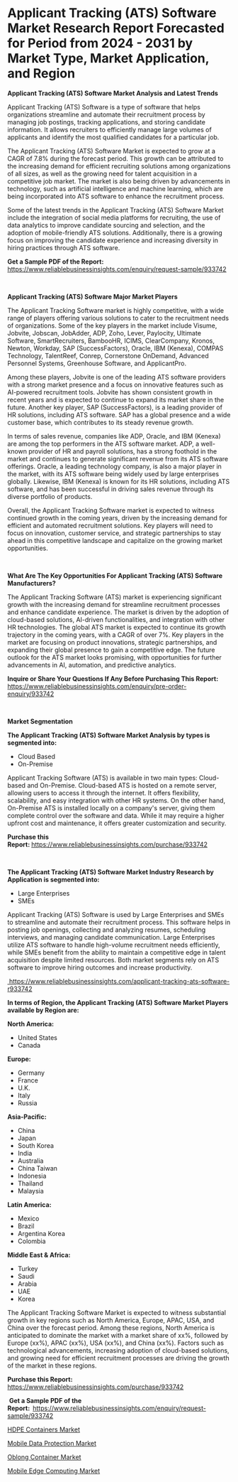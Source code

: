 <p><h1>Applicant Tracking (ATS) Software Market Research Report Forecasted for Period from 2024 -  2031 by Market Type, Market Application, and Region</h1></p><p><strong>Applicant Tracking (ATS) Software Market Analysis and Latest Trends</strong></p>
<p><p>Applicant Tracking (ATS) Software is a type of software that helps organizations streamline and automate their recruitment process by managing job postings, tracking applications, and storing candidate information. It allows recruiters to efficiently manage large volumes of applicants and identify the most qualified candidates for a particular job.</p><p>The Applicant Tracking (ATS) Software Market is expected to grow at a CAGR of 7.8% during the forecast period. This growth can be attributed to the increasing demand for efficient recruiting solutions among organizations of all sizes, as well as the growing need for talent acquisition in a competitive job market. The market is also being driven by advancements in technology, such as artificial intelligence and machine learning, which are being incorporated into ATS software to enhance the recruitment process.</p><p>Some of the latest trends in the Applicant Tracking (ATS) Software Market include the integration of social media platforms for recruiting, the use of data analytics to improve candidate sourcing and selection, and the adoption of mobile-friendly ATS solutions. Additionally, there is a growing focus on improving the candidate experience and increasing diversity in hiring practices through ATS software.</p></p>
<p><strong>Get a Sample PDF of the Report:&nbsp;</strong> <a href="https://www.reliablebusinessinsights.com/enquiry/request-sample/933742">https://www.reliablebusinessinsights.com/enquiry/request-sample/933742</a></p>
<p>&nbsp;</p>
<p><strong>Applicant Tracking (ATS) Software Major Market Players</strong></p>
<p><p>The Applicant Tracking Software market is highly competitive, with a wide range of players offering various solutions to cater to the recruitment needs of organizations. Some of the key players in the market include Visume, Jobvite, Jobscan, JobAdder, ADP, Zoho, Lever, Paylocity, Ultimate Software, SmartRecruiters, BambooHR, ICIMS, ClearCompany, Kronos, Newton, Workday, SAP (SuccessFactors), Oracle, IBM (Kenexa), COMPAS Technology, TalentReef, Conrep, Cornerstone OnDemand, Advanced Personnel Systems, Greenhouse Software, and ApplicantPro.</p><p>Among these players, Jobvite is one of the leading ATS software providers with a strong market presence and a focus on innovative features such as AI-powered recruitment tools. Jobvite has shown consistent growth in recent years and is expected to continue to expand its market share in the future. Another key player, SAP (SuccessFactors), is a leading provider of HR solutions, including ATS software. SAP has a global presence and a wide customer base, which contributes to its steady revenue growth.</p><p>In terms of sales revenue, companies like ADP, Oracle, and IBM (Kenexa) are among the top performers in the ATS software market. ADP, a well-known provider of HR and payroll solutions, has a strong foothold in the market and continues to generate significant revenue from its ATS software offerings. Oracle, a leading technology company, is also a major player in the market, with its ATS software being widely used by large enterprises globally. Likewise, IBM (Kenexa) is known for its HR solutions, including ATS software, and has been successful in driving sales revenue through its diverse portfolio of products.</p><p>Overall, the Applicant Tracking Software market is expected to witness continued growth in the coming years, driven by the increasing demand for efficient and automated recruitment solutions. Key players will need to focus on innovation, customer service, and strategic partnerships to stay ahead in this competitive landscape and capitalize on the growing market opportunities.</p></p>
<p>&nbsp;</p>
<p><strong>What Are The Key Opportunities For Applicant Tracking (ATS) Software Manufacturers?</strong></p>
<p><p>The Applicant Tracking Software (ATS) market is experiencing significant growth with the increasing demand for streamline recruitment processes and enhance candidate experience. The market is driven by the adoption of cloud-based solutions, AI-driven functionalities, and integration with other HR technologies. The global ATS market is expected to continue its growth trajectory in the coming years, with a CAGR of over 7%. Key players in the market are focusing on product innovations, strategic partnerships, and expanding their global presence to gain a competitive edge. The future outlook for the ATS market looks promising, with opportunities for further advancements in AI, automation, and predictive analytics.</p></p>
<p><strong>Inquire or Share Your Questions If Any Before Purchasing This Report:</strong> <a href="https://www.reliablebusinessinsights.com/enquiry/pre-order-enquiry/933742">https://www.reliablebusinessinsights.com/enquiry/pre-order-enquiry/933742</a></p>
<p>&nbsp;</p>
<p><strong>Market Segmentation</strong></p>
<p><strong>The Applicant Tracking (ATS) Software Market Analysis by types is segmented into:</strong></p>
<p><ul><li>Cloud Based</li><li>On-Premise</li></ul></p>
<p><p>Applicant Tracking Software (ATS) is available in two main types: Cloud-based and On-Premise. Cloud-based ATS is hosted on a remote server, allowing users to access it through the internet. It offers flexibility, scalability, and easy integration with other HR systems. On the other hand, On-Premise ATS is installed locally on a company's server, giving them complete control over the software and data. While it may require a higher upfront cost and maintenance, it offers greater customization and security.</p></p>
<p><strong>Purchase this Report:&nbsp;</strong><a href="https://www.reliablebusinessinsights.com/purchase/933742">https://www.reliablebusinessinsights.com/purchase/933742</a></p>
<p>&nbsp;</p>
<p><strong>The Applicant Tracking (ATS) Software Market Industry Research by Application is segmented into:</strong></p>
<p><ul><li>Large Enterprises</li><li>SMEs</li></ul></p>
<p><p>Applicant Tracking (ATS) Software is used by Large Enterprises and SMEs to streamline and automate their recruitment process. This software helps in posting job openings, collecting and analyzing resumes, scheduling interviews, and managing candidate communication. Large Enterprises utilize ATS software to handle high-volume recruitment needs efficiently, while SMEs benefit from the ability to maintain a competitive edge in talent acquisition despite limited resources. Both market segments rely on ATS software to improve hiring outcomes and increase productivity.</p></p>
<p><a href="https://www.reliablebusinessinsights.com/applicant-tracking-ats-software-r933742">&nbsp;https://www.reliablebusinessinsights.com/applicant-tracking-ats-software-r933742</a></p>
<p><strong>In terms of Region, the Applicant Tracking (ATS) Software Market Players available by Region are:</strong></p>
<p>
    <p> <strong> North America: </strong>
        <ul>
            <li>United States</li>
            <li>Canada</li>
        </ul>
        </p> 
    <p> <strong> Europe: </strong>
        <ul>
            <li>Germany</li>
            <li>France</li>
            <li>U.K.</li>
            <li>Italy</li>
            <li>Russia</li>
        </ul>
        </p> 
    <p> <strong> Asia-Pacific: </strong>
        <ul>
            <li>China</li>
            <li>Japan</li>
            <li>South Korea</li>
            <li>India</li>
            <li>Australia</li>
            <li>China Taiwan</li>
            <li>Indonesia</li>
            <li>Thailand</li>
            <li>Malaysia</li>
        </ul>
        </p> 
    <p> <strong> Latin America: </strong>
        <ul>
            <li>Mexico</li>
            <li>Brazil</li>
            <li>Argentina Korea</li>
            <li>Colombia</li>
        </ul>
        </p> 
    <p> <strong> Middle East & Africa: </strong>
        <ul>
            <li>Turkey</li>
            <li>Saudi</li>
            <li>Arabia</li>
            <li>UAE</li>
            <li>Korea</li>
        </ul>
    </p>
    </p>
<p><p>The Applicant Tracking Software Market is expected to witness substantial growth in key regions such as North America, Europe, APAC, USA, and China over the forecast period. Among these regions, North America is anticipated to dominate the market with a market share of xx%, followed by Europe (xx%), APAC (xx%), USA (xx%), and China (xx%). Factors such as technological advancements, increasing adoption of cloud-based solutions, and growing need for efficient recruitment processes are driving the growth of the market in these regions.</p></p>
<p><strong>Purchase this Report: </strong><a href="https://www.reliablebusinessinsights.com/purchase/933742">https://www.reliablebusinessinsights.com/purchase/933742</a></p>
<p>&nbsp;<strong>Get a Sample PDF of the Report:&nbsp;&nbsp;</strong><a href="https://www.reliablebusinessinsights.com/enquiry/request-sample/933742">https://www.reliablebusinessinsights.com/enquiry/request-sample/933742</a></p>
<p><strong></strong></p>
<p><p><a href="https://medium.com/@stephaniewynterk14/global-hdpe-containers-market-focus-on-application-end-use-industry-type-equipment-and-region-b1c76d4d9cfb">HDPE Containers Market</a></p><p><a href="https://github.com/victorialyman98067/Market-Research-Report-List-1/blob/main/mobile-data-protection-market.md">Mobile Data Protection Market</a></p><p><a href="https://medium.com/@shawnsmithv6981/global-oblong-container-market-sector-types-applications-market-player-strategies-regional-ac17db7448f0">Oblong Container Market</a></p><p><a href="https://github.com/caylechardson65746/Market-Research-Report-List-1/blob/main/mobile-edge-computing-market.md">Mobile Edge Computing Market</a></p></p>